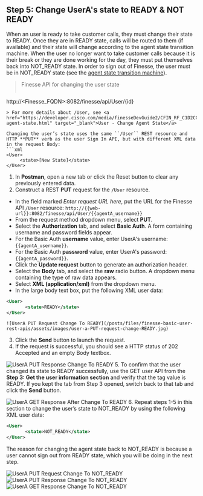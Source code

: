 ## Step 5: Change UserA's state to READY & NOT READY

When an user is ready to take customer calls, they must change their state to READY. Once they are in READY state, calls will be routed to them (if available) and their state will change according to the agent state transition machine. When the user no longer want to take customer calls because it is their break or they are done working for the day, they must put themselves back into NOT_READY state. In order to sign out of Finesse, the user must be in NOT_READY state (see the <a href="https://developer.cisco.com/media/finesseDevGuide2/CFIN_RF_C1D2CCD7_00_change-agent-state.html" target="_blank">agent state transition machine</a>).

> Finesse API for changing the user state
>  ```http
http://<Finesse_FQDN>:8082/finesse/api/User/{id}
```
> For more details about /User, see <a href="https://developer.cisco.com/media/finesseDevGuide2/CFIN_RF_C1D2CCD7_00_change-agent-state.html" target="_blank">User - Change Agent State</a>

Changing the user’s state uses the same ``/User`` REST resource and HTTP **PUT** verb as the user Sign In API, but with different XML data in the request Body:
```xml
<User>
     <state>[New State]</state>
</User>
```

1. In **Postman**, open a new tab or click the Reset button to clear any previously entered data.
2. Construct a REST **PUT** request for the ``/User`` resource.
 * In the field marked *Enter request URL here*, put the URL for the Finesse API ``/User`` resource:
  ``http://{{web-url}}:8082/finesse/api/User/{{agentA_username}}``
 * From the request method dropdown menu, select **PUT**.
 * Select the **Authorization** tab, and select **Basic Auth**. A form containing username and password fields appear.
 * For the Basic Auth **username** value, enter UserA's username: ``{{agentA_username}}``.
 * For the Basic Auth **password** value, enter UserA's password: ``{{agentA_password}}``.
 * Click the **Update request** button to generate an authorization header.
 * Select the **Body** tab, and select the **raw** radio button. A dropdown menu containing the type of raw data appears.
 * Select **XML (application/xml)** from the dropdown menu.
 * In the large body text box, put the following XML user data:
 ```xml
<User>
        <state>READY</state>
</User>
```

    ![UserA PUT Request Change To READY](/posts/files/finesse-basic-user-rest-apis/assets/images/user-a-PUT-request-change-READY.jpg)
3. Click the **Send** button to launch the request.
4. If the request is successful, you should see a HTTP status of 202 Accepted and an empty Body textbox.

 ![UserA PUT Response Change To READY](/posts/files/finesse-basic-user-rest-apis/assets/images/user-a-PUT-response-change-READY.jpg)
5. To confirm that the user changed its state to READY successfully, use the GET user API from the **Step 3: Get the user information section** and verify that the <state> tag value is READY. If you kept the tab from Step 3 opened, switch back to that tab and click the **Send** button.

 ![UserA GET Response After Change To READY](/posts/files/finesse-basic-user-rest-apis/assets/images/user-a-GET-response-after-change-READY.jpg)
6. Repeat steps 1-5 in this section to change the user’s state to NOT_READY by using the following XML user data:
 ```xml
<User>
        <state>NOT_READY</state>
</User>
```
The reason for changing the agent state back to NOT_READY is because a user cannot sign out from READY state, which you will be doing in the next step.

 ![UserA PUT Request Change To NOT_READY](/posts/files/finesse-basic-user-rest-apis/assets/images/user-a-PUT-request-change-NOT_READY.jpg)
 ![UserA PUT Response Change To NOT_READY](/posts/files/finesse-basic-user-rest-apis/assets/images/user-a-PUT-response-change-NOT_READY.jpg)
 ![UserA GET Response Change To NOT_READY](/posts/files/finesse-basic-user-rest-apis/assets/images/user-a-GET-response-change-NOT_READY.jpg)